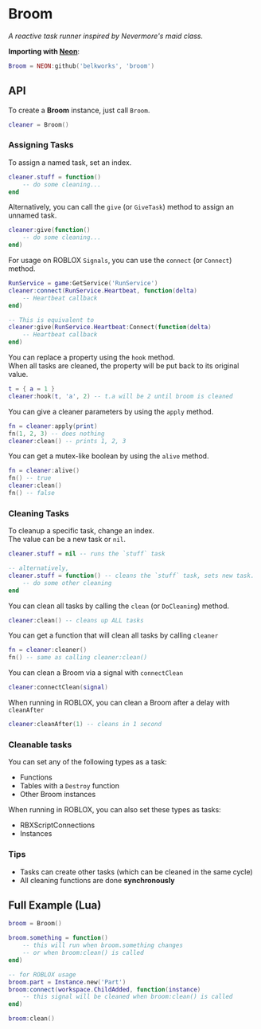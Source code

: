 
# Broom
*A reactive task runner inspired by Nevermore's maid class.*

**Importing with [Neon](https://github.com/Belkworks/NEON)**:
```lua
Broom = NEON:github('belkworks', 'broom')
```

## API

To create a **Broom** instance, just call `Broom`.  
```lua
cleaner = Broom()
```

### Assigning Tasks

To assign a named task, set an index.
```lua
cleaner.stuff = function()
    -- do some cleaning...
end
```

Alternatively, you can call the `give` (or `GiveTask`) method to assign an unnamed task.
```lua
cleaner:give(function()
    -- do some cleaning...
end)
```

For usage on ROBLOX `Signals`, you can use the `connect` (or `Connect`) method.
```lua
RunService = game:GetService('RunService')
cleaner:connect(RunService.Heartbeat, function(delta)
    -- Heartbeat callback
end)

-- This is equivalent to
cleaner:give(RunService.Heartbeat:Connect(function(delta)
    -- Heartbeat callback
end)
```

You can replace a property using the `hook` method.  
When all tasks are cleaned, the property will be put back to its original value.
```lua
t = { a = 1 }
cleaner:hook(t, 'a', 2) -- t.a will be 2 until broom is cleaned
```

You can give a cleaner parameters by using the `apply` method.
```lua
fn = cleaner:apply(print)
fn(1, 2, 3) -- does nothing
cleaner:clean() -- prints 1, 2, 3
```

You can get a mutex-like boolean by using the `alive` method.
```lua
fn = cleaner:alive()
fn() -- true
cleaner:clean()
fn() -- false
```

### Cleaning Tasks

To cleanup a specific task, change an index.  
The value can be a new task or `nil`.
```lua
cleaner.stuff = nil -- runs the `stuff` task

-- alternatively,
cleaner.stuff = function() -- cleans the `stuff` task, sets new task.
    -- do some other cleaning
end
```

You can clean all tasks by calling the `clean` (or `DoCleaning`) method.
```lua
cleaner:clean() -- cleans up ALL tasks
```

You can get a function that will clean all tasks by calling `cleaner`
```lua
fn = cleaner:cleaner()
fn() -- same as calling cleaner:clean()
```

You can clean a Broom via a signal with `connectClean`
```lua
cleaner:connectClean(signal)
```

When running in ROBLOX, you can clean a Broom after a delay with `cleanAfter`
```lua
cleaner:cleanAfter(1) -- cleans in 1 second
```

### Cleanable tasks

You can set any of the following types as a task:
- Functions
- Tables with a `Destroy` function
- Other Broom instances

When running in ROBLOX, you can also set these types as tasks:
- RBXScriptConnections
- Instances

### Tips

- Tasks can create other tasks (which can be cleaned in the same cycle)
- All cleaning functions are done **synchronously**

## Full Example  (Lua)

```lua
broom = Broom()

broom.something = function()
    -- this will run when broom.something changes
    -- or when broom:clean() is called
end)

-- for ROBLOX usage
broom.part = Instance.new('Part')
broom:connect(workspace.ChildAdded, function(instance)
    -- this signal will be cleaned when broom:clean() is called
end)

broom:clean()
```
